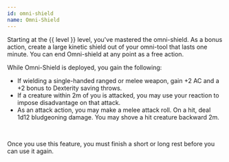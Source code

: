 ```yaml
---
id: omni-shield
name: Omni-Shield
---
```

Starting at the {{ level }} level, you've mastered the omni-shield. As a bonus action, create a large kinetic shield out 
of your omni-tool that lasts one minute. You can end Omni-shield at any point as a free action.

While Omni-Shield is deployed, you gain the following:

* If wielding a single-handed ranged or melee weapon, gain +2 AC and a +2 bonus to Dexterity saving throws.
* If a creature within 2m of you is attacked, you may use your reaction to impose disadvantage on that attack.
* As an attack action, you may make a melee attack roll. On a hit, deal 1d12 bludgeoning damage. You may shove a
hit creature backward 2m.

<br>

Once you use this feature, you must finish a short or long rest before you can use it again.
